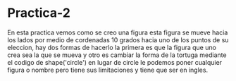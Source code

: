 # Practica-2
En esta practica vemos como se creo una figura esta figura se mueve hacia los lados por medio de cordenadas 10 grados hacia uno de los puntos de su eleccion, hay dos formas de hacerlo la primera es que la figura que uno crea sea la que se mueva y otro es cambiar la forma de la tortuga mediante el codigo de shape('circle') en lugar de circle le podemos poner cualquier figura o nombre pero tiene sus limitaciones y tiene que ser en ingles.
